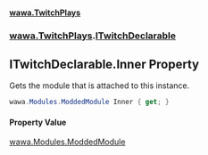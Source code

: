 #### [wawa.TwitchPlays](index.md 'index')
### [wawa.TwitchPlays](wawa.TwitchPlays.md 'wawa.TwitchPlays').[ITwitchDeclarable](ITwitchDeclarable.md 'wawa.TwitchPlays.ITwitchDeclarable')

## ITwitchDeclarable.Inner Property

Gets the module that is attached to this instance.

```csharp
wawa.Modules.ModdedModule Inner { get; }
```

#### Property Value
[wawa.Modules.ModdedModule](https://docs.microsoft.com/en-us/dotnet/api/wawa.Modules.ModdedModule 'wawa.Modules.ModdedModule')